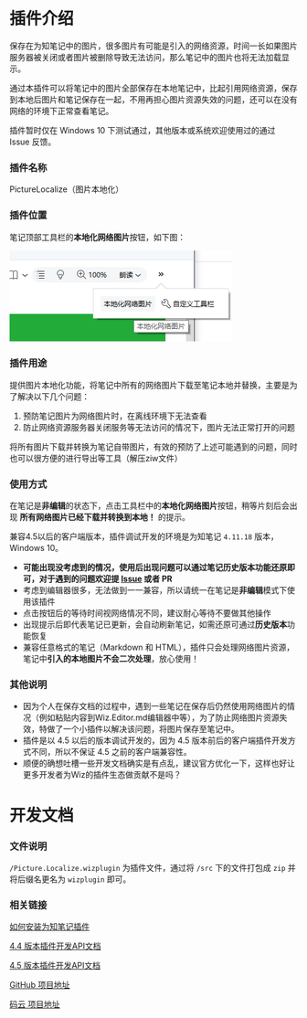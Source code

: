 # 插件介绍

保存在为知笔记中的图片，很多图片有可能是引入的网络资源，时间一长如果图片服务器被关闭或者图片被删除导致无法访问，那么笔记中的图片也将无法加载显示。

通过本插件可以将笔记中的图片全部保存在本地笔记中，比起引用网络资源，保存到本地后图片和笔记保存在一起，不用再担心图片资源失效的问题，还可以在没有网络的环境下正常查看笔记。

插件暂时仅在 Windows 10 下测试通过，其他版本或系统欢迎使用过的通过 Issue 反馈。

### 插件名称

PictureLocalize（图片本地化）


### 插件位置

笔记顶部工具栏的**本地化网络图片**按钮，如下图：

![20190417_140250](README.assets/20190417_140250.png)


### 插件用途

提供图片本地化功能，将笔记中所有的网络图片下载至笔记本地并替换，主要是为了解决以下几个问题：

1. 预防笔记图片为网络图片时，在离线环境下无法查看
2. 防止网络资源服务器关闭服务等无法访问的情况下，图片无法正常打开的问题

将所有图片下载并转换为笔记自带图片，有效的预防了上述可能遇到的问题，同时也可以很方便的进行导出等工具（解压ziw文件）


### 使用方式

在笔记是**非编辑**的状态下，点击工具栏中的**本地化网络图片**按钮，稍等片刻后会出现 **所有网络图片已经下载并转换到本地！** 的提示。

兼容4.5以后的客户端版本，插件调试开发的环境是为知笔记 `4.11.18` 版本，Windows 10。

- **可能出现没考虑到的情况，使用后出现问题可以通过笔记历史版本功能还原即可，对于遇到的问题欢迎提 [Issue](issue/new) 或者 PR**
- 考虑到编辑器很多，无法做到一一兼容，所以请统一在笔记是**非编辑**模式下使用该插件
- 点击按钮后的等待时间视网络情况不同，建议耐心等待不要做其他操作
- 出现提示后即代表笔记已更新，会自动刷新笔记，如需还原可通过**历史版本**功能恢复
- 兼容任意格式的笔记（Markdown 和 HTML），插件只会处理网络图片资源，笔记中**引入的本地图片不会二次处理**，放心使用！


### 其他说明

- 因为个人在保存文档的过程中，遇到一些笔记在保存后仍然使用网络图片的情况（例如粘贴内容到Wiz.Editor.md编辑器中等），为了防止网络图片资源失效，特做了一个小插件以解决该问题，将图片保存至笔记中。
- 插件是以 4.5 以后的版本调试开发的，因为 4.5 版本前后的客户端插件开发方式不同，所以不保证 4.5 之前的客户端兼容性。
- 顺便的确想吐槽一些开发文档确实是有点乱，建议官方优化一下，这样也好让更多开发者为Wiz的插件生态做贡献不是吗？




# 开发文档


### 文件说明

`/Picture.Localize.wizplugin` 为插件文件，通过将 `/src` 下的文件打包成 `zip` 并将后缀名更名为 `wizplugin` 即可。


### 相关链接

[如何安装为知笔记插件](http://www.wiz.cn/wiz-install-plugin.html)

[4.4 版本插件开发API文档](http://www.wiz.cn/manual/plugin/)

[4.5 版本插件开发API文档](http://www.wiz.cn/plugin-api-document-45.html)

[GitHub 项目地址](https://github.com/richex-cn/wiz-plugin-picture-localize)

[码云 项目地址](https://gitee.com/Richex/wiz-plugin-picture-localize)

